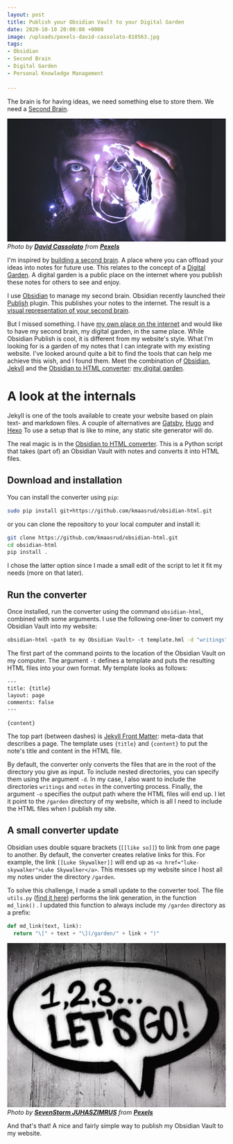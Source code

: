 ```yaml
---
layout: post
title: Publish your Obsidian Vault to your Digital Garden
date: 2020-10-10 20:00:00 +0000
image: /uploads/pexels-david-cassolato-818563.jpg
tags:
- Obsidian
- Second Brain
- Digital Garden
- Personal Knowledge Management

---
```

The brain is for having ideas, we need something else to store them. We need a [Second Brain](https://fortelabs.co/blog/basboverview/).

![](/uploads/pexels-david-cassolato-818563.jpg)  
_Photo by_ [**_David Cassolato_**](https://www.pexels.com/@davidcassolato?utm_content=attributionCopyText&utm_medium=referral&utm_source=pexels) _from_ [**_Pexels_**](https://www.pexels.com/photo/person-holding-string-lights-photo-818563/?utm_content=attributionCopyText&utm_medium=referral&utm_source=pexels)

I'm inspired by [building a second brain](https://www.buildingasecondbrain.com/). A place where you can offload your ideas into notes for future use. This relates to the concept of a [Digital Garden](https://maggieappleton.com/garden/). A digital garden is a public place on the internet where you publish these notes for others to see and enjoy.

I use [Obsidian](https://obsidian.md/) to manage my second brain. Obsidian recently launched their [Publish](https://publish.obsidian.md/help/Plugins/Publish) plugin. This publishes your notes to the internet. The result is a [visual representation of your second brain](https://publish.obsidian.md/lyt-kit/_START%20HERE).

But I missed something. I have [my own place on the internet](https://yordi.me/) and would like to have my second brain, my digital garden, in the same place. While Obsidian Publish is cool, it is different from my website's style. What I'm looking for is a garden of my notes that I can integrate with my existing website. I've looked around quite a bit to find the tools that can help me achieve this wish, and I found them. Meet the combination of [Obsidian](https://obsidian.md/), [Jekyll](https://jekyllrb.com/) and the [Obsidian to HTML converter](https://github.com/kmaasrud/obsidian-html): [my digital garden](https://yordi.me/garden/).

# A look at the internals

Jekyll is one of the tools available to create your website based on plain text- and markdown files. A couple of alternatives are [Gatsby](https://www.gatsbyjs.com/), [Hugo](https://gohugo.io/) and [Hexo](https://hexo.io/) To use a setup that is like to mine, any static site generator will do.

The real magic is in the [Obsidian to HTML converter](https://github.com/kmaasrud/obsidian-html). This is a Python script that takes (part of) an Obsidian Vault with notes and converts it into HTML files.

## Download and installation

You can install the converter using `pip`:

```bash
sudo pip install git+https://github.com/kmaasrud/obsidian-html.git
```

or you can clone the repository to your local computer and install it:

```bash
git clone https://github.com/kmaasrud/obsidian-html.git
cd obsidian-html
pip install .
```

I chose the latter option since I made a small edit of the script to let it fit my needs (more on that later).

## Run the converter

Once installed, run the converter using the command `obsidian-html`, combined with some arguments. I use the following one-liner to convert my Obsidian Vault into my website:

```bash
obsidian-html <path to my Obsidian Vault> -t template.hml -d "writings" "notes" -o <path to my website>/garden
```

The first part of the command points to the location of the Obsidian Vault on my computer. The argument  `-t` defines a template and puts the resulting HTML files into your own format. My template looks as follows:

    ---
    title: {title}
    layout: page
    comments: false
    ---
    
    {content}

The top part (between dashes) is [Jekyll Front Matter](https://jekyllrb.com/docs/front-matter/): meta-data that describes a page. The template uses `{title}` and `{content}` to put the note's title and content in the HTML file.

By default, the converter only converts the files that are in the root of the directory you give as input. To include nested directories, you can specify them using the argument `-d`. In my case, I also want to include the directories `writings` and `notes` in the converting process. Finally, the argument `-o` specifies the output path where the HTML files will end up. I let it point to the `/garden` directory of my website, which is all I need to include the HTML files when I publish my site.

## A small converter update

Obsidian uses double square brackets (`[[like so]]`) to link from one page to another. By default, the converter creates relative links for this. For example, the link `[[Luke Skywalker]]` will end up as `<a href="luke-skywalker">Luke Skywalker</a>`. This messes up my website since I host all my notes under the directory `/garden`.

To solve this challenge, I made a small update to the converter tool. The file `utils.py` ([find it here](https://github.com/kmaasrud/obsidian-html/blob/master/obsidian_html/utils.py)) performs the link generation, in the function `md_link()` . I updated this function to always include my `/garden` directory as a prefix:

```python
def md_link(text, link):
  return "\[" + text + "\](/garden/" + link + ")"
```

![](/uploads/pexels-sevenstorm-juhaszimrus-704767.jpg)  
_Photo by_ [**_SevenStorm JUHASZIMRUS_**](https://www.pexels.com/@sevenstormphotography?utm_content=attributionCopyText&utm_medium=referral&utm_source=pexels) _from_ [**_Pexels_**](https://www.pexels.com/photo/123-let-s-go-imaginary-text-704767/?utm_content=attributionCopyText&utm_medium=referral&utm_source=pexels)

And that's that! A nice and fairly simple way to publish my Obsidian Vault to my website.